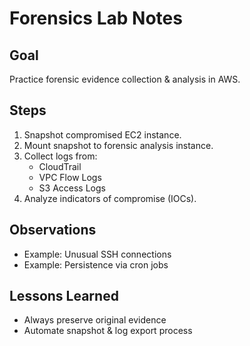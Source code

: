 # Forensics Lab Notes

## Goal
Practice forensic evidence collection & analysis in AWS.

## Steps
1. Snapshot compromised EC2 instance.
2. Mount snapshot to forensic analysis instance.
3. Collect logs from:
   - CloudTrail
   - VPC Flow Logs
   - S3 Access Logs
4. Analyze indicators of compromise (IOCs).

## Observations
- Example: Unusual SSH connections
- Example: Persistence via cron jobs

## Lessons Learned
- Always preserve original evidence
- Automate snapshot & log export process
